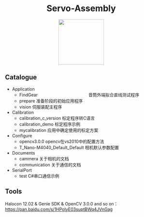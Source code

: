 <div align="center">
    <h1>
    	Servo-Assembly
	</h1>
	<img src="arm.jpg" width="150px">
</div>



## Catalogue

- Application
    * FindGear　　　　　　　　　　　　音筒外端拟合直线测试程序
    * prepare                       准备阶段的初始应用程序
    * vision                        伺服装配主程序
- Calibration
    * calibration_c_version         标定程序转C语言
    * calibration_demo              标定程序示例
    * mycalibration                 应用中确定使用的标定方案
- Configure
    * opencv3.0.0                   opencv在vs2010中的配置方法
    * T_Nano-M4040_Default_Default  相机默认参数配置
- Documents
    * cammera                       关于相机的文档
    * communication                 关于通信的文档
- SerialPort
    * test                          C#串口通信示例


## Tools

Halocon 12.02 &  Genie SDK & OpenCV 3.0.0 and so on：
<https://pan.baidu.com/s/1HPoIyE03suptBWq4JVnGag>